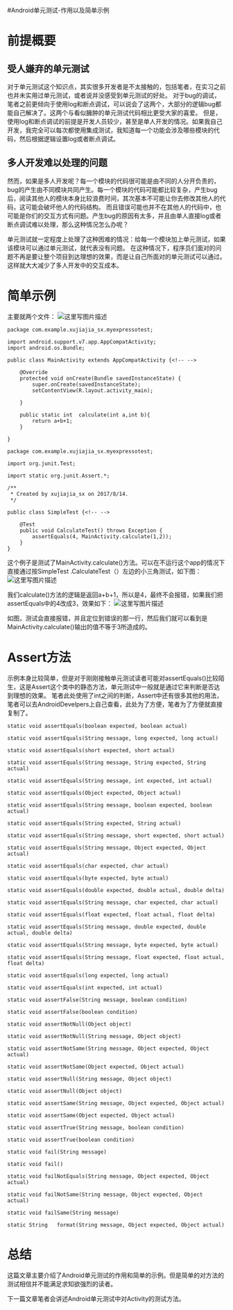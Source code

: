 #Android单元测试-作用以及简单示例
# 前提概要

## 受人嫌弃的单元测试

对于单元测试这个知识点，其实很多开发者是不太接触的，包括笔者，在实习之前也并未实用过单元测试，或者说并没感受到单元测试的好处。  对于bug的调试，笔者之前更倾向于使用log和断点调试，可以说会了这两个，大部分的逻辑bug都能自己解决了。这两个与看似臃肿的单元测试代码相比更受大家的喜爱。  但是，使用log和断点调试的前提是开发人员较少，甚至是单人开发的情况。如果我自己开发，我完全可以每次都使用集成测试，我知道每一个功能会涉及哪些模块的代码，然后根据逻辑设置log或者断点调试。

## 多人开发难以处理的问题

然而，如果是多人开发呢？每一个模块的代码很可能是由不同的人分开负责的，bug的产生由不同模块共同产生。每一个模块的代码可能都比较复杂，产生bug后，阅读其他人的模块本身比较浪费时间，其次基本不可能让你去修改其他人的代码，这可能会破坏他人的代码结构。  而且错误可能也并不在其他人的代码中，也可能是你们的交互方式有问题。产生bug的原因有太多，并且由单人直接log或者断点调试难以处理，那么这种情况怎么办呢？

单元测试就一定程度上处理了这种困难的情况：给每一个模块加上单元测试，如果该模块可以通过单元测试，就代表没有问题。  在这种情况下，程序员们面对的问题不再是要让整个项目到达理想的效果，而是让自己所面对的单元测试可以通过。这样就大大减少了多人开发中的交互成本。

# 简单示例

主要就两个文件：  <img src="https://raw.githubusercontent.com/Double2hao/xujiajia_blog/main/img/16209911980840.png " alt="这里写图片描述" title="">

```
package com.example.xujiajia_sx.myexpressotest;

import android.support.v7.app.AppCompatActivity;
import android.os.Bundle;

public class MainActivity extends AppCompatActivity {<!-- -->

    @Override
    protected void onCreate(Bundle savedInstanceState) {
        super.onCreate(savedInstanceState);
        setContentView(R.layout.activity_main);

    }

    public static int  calculate(int a,int b){
        return a+b+1;
    }

}

```

```
package com.example.xujiajia_sx.myexpressotest;

import org.junit.Test;

import static org.junit.Assert.*;

/**
 * Created by xujiajia_sx on 2017/8/14.
 */

public class SimpleTest {<!-- -->

    @Test
    public void CalculateTest() throws Exception {
        assertEquals(4, MainActivity.calculate(1,2));
    }
}

```

这个例子是测试了MainActivity.calculate()方法。可以在不运行这个app的情况下直接通过按SimpleTest .CalculateTest（）左边的小三角测试，如下图：  <img src="https://raw.githubusercontent.com/Double2hao/xujiajia_blog/main/img/16209911982451.png " alt="这里写图片描述" title="">

我们calculate()方法的逻辑是返回a+b+1，所以是4，最终不会报错，如果我们把assertEquals中的4改成3，效果如下：  <img src="https://raw.githubusercontent.com/Double2hao/xujiajia_blog/main/img/16209911984172.png " alt="这里写图片描述" title="">

如图，测试会直接报错，并且定位到错误的那一行，然后我们就可以看到是MainActivity.calculate()输出的值不等于3所造成的。

# Assert方法

示例本身比较简单，但是对于刚刚接触单元测试读者可能对assertEquals()比较陌生，这是Assert这个类中的静态方法，单元测试中一般就是通过它来判断是否达到理想的效果。  笔者此处使用了int之间的判断，Assert中还有很多其他的用法，笔者可以去AndroidDevelpers上自己查看，此处为了方便，笔者为了方便就直接复制了。

```
static void assertEquals(boolean expected, boolean actual)

static void assertEquals(String message, long expected, long actual)

static void assertEquals(short expected, short actual)

static void assertEquals(String message, String expected, String actual)

static void assertEquals(String message, int expected, int actual)

static void assertEquals(Object expected, Object actual)

static void assertEquals(String message, boolean expected, boolean actual)

static void assertEquals(String expected, String actual)

static void assertEquals(String message, short expected, short actual)

static void assertEquals(String message, Object expected, Object actual)

static void assertEquals(char expected, char actual)

static void assertEquals(byte expected, byte actual)

static void assertEquals(double expected, double actual, double delta)

static void assertEquals(String message, char expected, char actual)

static void assertEquals(float expected, float actual, float delta)

static void assertEquals(String message, double expected, double actual, double delta)

static void assertEquals(String message, byte expected, byte actual)

static void assertEquals(String message, float expected, float actual, float delta)

static void assertEquals(long expected, long actual)

static void assertEquals(int expected, int actual)

static void assertFalse(String message, boolean condition)

static void assertFalse(boolean condition)

static void assertNotNull(Object object)

static void assertNotNull(String message, Object object)

static void assertNotSame(String message, Object expected, Object actual)

static void assertNotSame(Object expected, Object actual)

static void assertNull(String message, Object object)

static void assertNull(Object object)

static void assertSame(String message, Object expected, Object actual)

static void assertSame(Object expected, Object actual)

static void assertTrue(String message, boolean condition)

static void assertTrue(boolean condition)

static void fail(String message)

static void fail()

static void failNotEquals(String message, Object expected, Object actual)

static void failNotSame(String message, Object expected, Object actual)

static void failSame(String message)

static String   format(String message, Object expected, Object actual)
```

# 总结

这篇文章主要介绍了Android单元测试的作用和简单的示例。但是简单的对方法的测试相信并不能满足求知欲强烈的读者。

下一篇文章笔者会讲述Android单元测试中对Activity的测试方法。